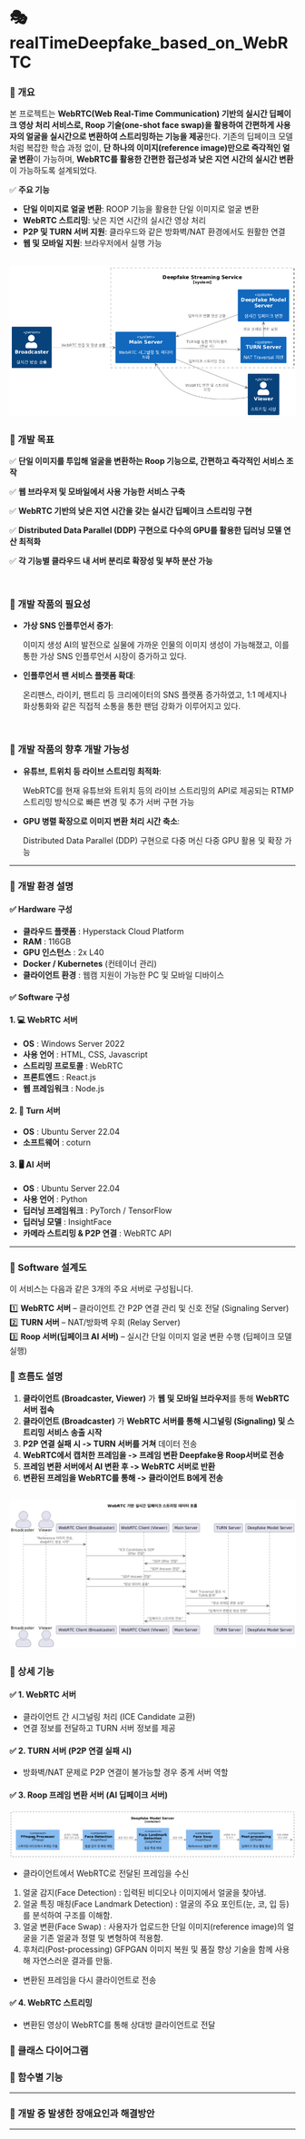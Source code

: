 # 🎭 realTimeDeepfake_based_on_WebRTC

### 📌 개요
본 프로젝트는 **WebRTC(Web Real-Time Communication) 기반의 실시간 딥페이크 영상 처리 서비스로, Roop 기술(one-shot face swap)을 활용하여 간편하게 사용자의 얼굴을 실시간으로 변환하여 스트리밍하는 기능을 제공**한다.
기존의 딥페이크 모델처럼 복잡한 학습 과정 없이, **단 하나의 이미지(reference image)만으로 즉각적인 얼굴 변환**이 가능하며, **WebRTC를 활용한 간편한 접근성과 낮은 지연 시간의 실시간 변환**이 가능하도록 설계되었다.

✅ **주요 기능**  
- **단일 이미지로 얼굴 변환**: ROOP 기능을 활용한 단일 이미지로 얼굴 변환  
- **WebRTC 스트리밍**: 낮은 지연 시간의 실시간 영상 처리  
- **P2P 및 TURN 서버 지원**: 클라우드와 같은 방화벽/NAT 환경에서도 원활한 연결  
- **웹 및 모바일 지원**: 브라우저에서 실행 가능


![설명](./processD.png)
---

### 📌 개발 목표
✅ **단일 이미지를 투입해 얼굴을 변환하는 Roop 기능으로, 간편하고 즉각적인 서비스 조작**

✅ **웹 브라우저 및 모바일에서 사용 가능한 서비스 구축**

✅ **WebRTC 기반의 낮은 지연 시간을 갖는 실시간 딥페이크 스트리밍 구현**

✅ **Distributed Data Parallel (DDP) 구현으로 다수의 GPU를 활용한 딥러닝 모델 연산 최적화**  

✅ **각 기능별 클라우드 내 서버 분리로 확장성 및 부하 분산 가능** 

<br>

### 📌 개발 작품의 필요성
- **가상 SNS 인플루언서 증가**:

  이미지 생성 AI의 발전으로 실물에 가까운 인물의 이미지 생성이 가능해졌고, 이를 통한 가상 SNS 인플루언서 시장이 증가하고 있다.  

- **인플루언서 팬 서비스 플랫폼 확대**:

  온리팬스, 라이키, 팬트리 등 크리에이터의 SNS 플랫폼 증가하였고, 1:1 메세지나 화상통화와 같은 직접적 소통을 통한 팬덤 강화가 이루어지고 있다.  

<br>

### 📌 개발 작품의 향후 개발 가능성
- **유튜브, 트위치 등 라이브 스트리밍 최적화**:

  WebRTC를 현재 유튜브와 트위치 등의 라이브 스트리밍의 API로 제공되는 RTMP 스트리밍 방식으로 빠른 변경 및 추가 서버 구현 가능

- **GPU 병렬 확장으로 이미지 변환 처리 시간 축소**:

  Distributed Data Parallel (DDP) 구현으로 다중 머신 다중 GPU 활용 및 확장 가능  

---
### 📌 개발 환경 설명
#### ✅ Hardware 구성
- **클라우드 플랫폼** : Hyperstack Cloud Platform
- **RAM** : 116GB 
- **GPU 인스턴스** : 2x L40
- **Docker / Kubernetes** (컨테이너 관리)
- **클라이언트 환경** : 웹캠 지원이 가능한 PC 및 모바일 디바이스
  
#### ✅ Software 구성
#### 1. 💻 **WebRTC 서버**
- **OS** : Windows Server 2022
- **사용 언어** : HTML, CSS, Javascript
- **스트리밍 프로토콜** : WebRTC
- **프론트엔드** : React.js
- **웹 프레임워크** : Node.js

#### 2. 📡 **Turn 서버**
- **OS** : Ubuntu Server 22.04
- **소프트웨어** : coturn

#### 3. 🖥 **AI 서버**
- **OS** : Ubuntu Server 22.04
- **사용 언어** : Python
- **딥러닝 프레임워크** : PyTorch / TensorFlow
- **딥러닝 모델** : InsightFace 
- **카메라 스트리밍 & P2P 연결** : WebRTC API

---

### 📌 Software 설계도
이 서비스는 다음과 같은 3개의 주요 서버로 구성됩니다.

1️⃣ **WebRTC 서버** – 클라이언트 간 P2P 연결 관리 및 신호 전달 (Signaling Server)  
2️⃣ **TURN 서버** – NAT/방화벽 우회 (Relay Server)  
3️⃣ **Roop 서버(딥페이크 AI 서버)** – 실시간 단일 이미지 얼굴 변환 수행 (딥페이크 모델 실행)  


### 📍 흐름도 설명
1. **클라이언트 (Broadcaster, Viewer)** 가 **웹 및 모바일 브라우저**를 통해 **WebRTC 서버 접속**
2. **클라이언트 (Broadcaster)** 가 **WebRTC 서버를 통해 시그널링 (Signaling) 및 스트리밍 서비스 송출 시작**
3. **P2P 연결 실패 시 -> TURN 서버를 거쳐** 데이터 전송
4. **WebRTC에서 캡처한 프레임을 -> 프레임 변환 Deepfake용 Roop서버로 전송**
5. **프레임 변환 서버에서 AI 변환 후 -> WebRTC 서버로 반환**
6. **변환된 프레임을 WebRTC를 통해 -> 클라이언트 B에게 전송**


![설명](./sequenceMain.png)
---
### 📌 상세 기능

#### ✅ 1. WebRTC 서버
- 클라이언트 간 시그널링 처리 (ICE Candidate 교환)
- 연결 정보를 전달하고 TURN 서버 정보를 제공

#### ✅ 2. TURN 서버 (P2P 연결 실패 시)
- 방화벽/NAT 문제로 P2P 연결이 불가능할 경우 중계 서버 역할

#### ✅ 3. Roop 프레임 변환 서버 (AI 딥페이크 서버)

![설명](./deepseq.png)

- 클라이언트에서 WebRTC로 전달된 프레임을 수신
1) 얼굴 감지(Face Detection) : 입력된 비디오나 이미지에서 얼굴을 찾아냄.
2) 얼굴 특징 매칭(Face Landmark Detection) : 얼굴의 주요 포인트(눈, 코, 입 등)를 분석하여 구조를 이해함.
3) 얼굴 변환(Face Swap) : 사용자가 업로드한 단일 이미지(reference image)의 얼굴을 기존 얼굴과 정렬 및 변형하여 적용함.
4) 후처리(Post-processing)
GFPGAN 이미지 복원 및 품질 향상 기술을 함께 사용해 자연스러운 결과를 만듦.

- 변환된 프레임을 다시 클라이언트로 전송


#### ✅ 4. WebRTC 스트리밍
- 변환된 영상이 WebRTC를 통해 상대방 클라이언트로 전달

### 📍 클래스 다이어그램

### 📍 함수별 기능

---
### 📌 개발 중 발생한 장애요인과 해결방안

---
